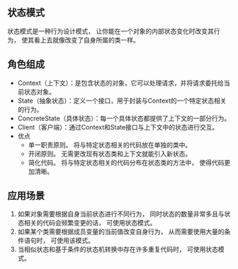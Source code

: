 ## 状态模式

状态模式是一种行为设计模式， 让你能在一个对象的内部状态变化时改变其行为， 使其看上去就像改变了自身所属的类一样。

## 角色组成

- Context（上下文）：是包含状态的对象，它可以处理请求，并将请求委托给当前状态对象。
- State（抽象状态）：定义一个接口，用于封装与Context的一个特定状态相关的行为。
- ConcreteState（具体状态）：每一个具体状态都提供了上下文的一部分行为。
- Client（客户端）：通过Context和State接口与上下文中的状态进行交互。
- 优点
  - 单一职责原则。 将与特定状态相关的代码放在单独的类中。
  - 开闭原则。 无需更改现有状态类和上下文就能引入新状态。
  - 简化代码。 将与特定状态相关的代码分布在状态类的方法中， 使得代码更加清晰。

## 应用场景
1. 如果对象需要根据自身当前状态进行不同行为， 同时状态的数量非常多且与状态相关的代码会频繁变更的话， 可使用状态模式。
2. 如果某个类需要根据成员变量的当前值改变自身行为， 从而需要使用大量的条件语句时， 可使用该模式。 
3. 当相似状态和基于条件的状态机转换中存在许多重复代码时， 可使用状态模式。